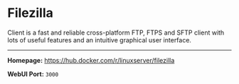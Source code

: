 # Filezilla

Client is a fast and reliable cross-platform FTP, FTPS and SFTP client with lots of useful features and an intuitive graphical user interface.

---

**Homepage:** https://hub.docker.com/r/linuxserver/filezilla

**WebUI Port:** `3000`